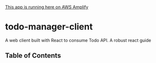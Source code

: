 [This app is running here on AWS Amplify](https://main.d3p7xrhhfx1tot.amplifyapp.com)


# todo-manager-client
A web client built with React to consume Todo API.
A robust react guide

## Table of Contents
